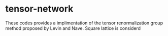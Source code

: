 # tensor-network
These codes provides a implimentation of the tensor renormalization group method proposed by Levin and Nave. Square lattice is considerd
